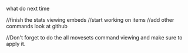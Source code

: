 what do next time

//finish the stats viewing embeds
//start working on items
//add other commands look at github

//Don't forget to do the all movesets command viewing and make sure to apply it.
